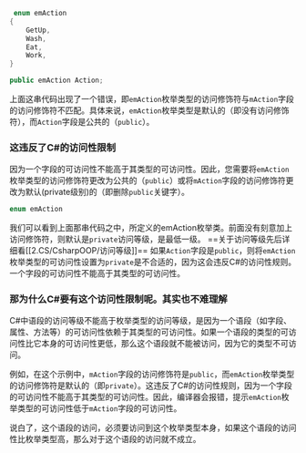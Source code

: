 ~~~C#
 enum emAction
{
    GetUp,
    Wash,
    Eat,
    Work,
}

public emAction Action;
~~~

上面这串代码出现了一个错误，即`emAction`枚举类型的访问修饰符与`mAction`字段的访问修饰符不匹配。具体来说，`emAction`枚举类型是默认的（即没有访问修饰符），而`Action`字段是公共的（`public`）。

### 这违反了C#的访问性限制

因为一个字段的可访问性不能高于其类型的可访问性。因此，您需要将`emAction`枚举类型的访问修饰符更改为公共的（`public`）或将`mAction`字段的访问修饰符更改为默认(private级别)的（即删除`public`关键字）。

~~~C#
enum emAction
~~~

我们可以看到上面那串代码之中，所定义的emAction枚举类。前面没有刻意加上访问修饰符，则默认是`private`访问等级，是最低一级。
==关于访问等级先后详细看[[2.CS/CsharpOOP/访问等级]]==
如果`Action`字段是`public`，则将`emAction`枚举类型的可访问性设置为`private`是不合适的，因为这会违反C#的访问性规则。一个字段的可访问性不能高于其类型的可访问性。

### 那为什么C#要有这个访问性限制呢。其实也不难理解

C#中语段的访问等级不能高于枚举类型的访问等级，是因为一个语段（如字段、属性、方法等）的可访问性依赖于其类型的可访问性。如果一个语段的类型的可访问性比它本身的可访问性更低，那么这个语段就不能被访问，因为它的类型不可访问。

例如，在这个示例中，`mAction`字段的访问修饰符是`public`，而`emAction`枚举类型的访问修饰符是默认的（即`private`）。这违反了C#的访问性规则，因为一个字段的可访问性不能高于其类型的可访问性。因此，编译器会报错，提示`emAction`枚举类型的可访问性低于`mAction`字段的可访问性。

说白了，这个语段的访问，必须要访问到这个枚举类型本身，如果这个语段的访问性比枚举类型高，那么对于这个语段的访问就不成立。
